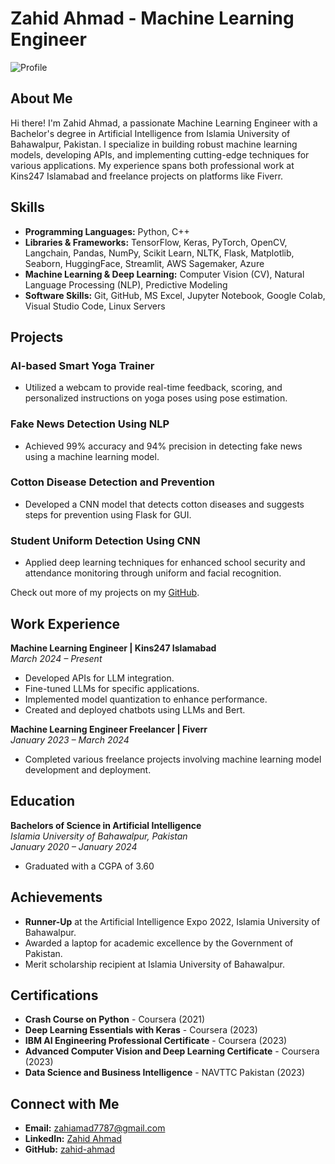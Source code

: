 # Zahid Ahmad - Machine Learning Engineer

![Profile](https://github.com/zahid-ahmad)  

## About Me

Hi there! I'm Zahid Ahmad, a passionate Machine Learning Engineer with a Bachelor's degree in Artificial Intelligence from Islamia University of Bahawalpur, Pakistan. I specialize in building robust machine learning models, developing APIs, and implementing cutting-edge techniques for various applications. My experience spans both professional work at Kins247 Islamabad and freelance projects on platforms like Fiverr.

## Skills

- **Programming Languages:** Python, C++
- **Libraries & Frameworks:** TensorFlow, Keras, PyTorch, OpenCV, Langchain, Pandas, NumPy, Scikit Learn, NLTK, Flask, Matplotlib, Seaborn, HuggingFace, Streamlit, AWS Sagemaker, Azure
- **Machine Learning & Deep Learning:** Computer Vision (CV), Natural Language Processing (NLP), Predictive Modeling
- **Software Skills:** Git, GitHub, MS Excel, Jupyter Notebook, Google Colab, Visual Studio Code, Linux Servers

## Projects

### AI-based Smart Yoga Trainer
- Utilized a webcam to provide real-time feedback, scoring, and personalized instructions on yoga poses using pose estimation.

### Fake News Detection Using NLP
- Achieved 99% accuracy and 94% precision in detecting fake news using a machine learning model.

### Cotton Disease Detection and Prevention
- Developed a CNN model that detects cotton diseases and suggests steps for prevention using Flask for GUI.

### Student Uniform Detection Using CNN
- Applied deep learning techniques for enhanced school security and attendance monitoring through uniform and facial recognition.

Check out more of my projects on my [GitHub](https://github.com/zahid-ahmad).

## Work Experience

**Machine Learning Engineer | Kins247 Islamabad**  
_March 2024 – Present_  
- Developed APIs for LLM integration.
- Fine-tuned LLMs for specific applications.
- Implemented model quantization to enhance performance.
- Created and deployed chatbots using LLMs and Bert.

**Machine Learning Engineer Freelancer | Fiverr**  
_January 2023 – March 2024_  
- Completed various freelance projects involving machine learning model development and deployment.

## Education

**Bachelors of Science in Artificial Intelligence**  
_Islamia University of Bahawalpur, Pakistan_  
_January 2020 – January 2024_  
- Graduated with a CGPA of 3.60

## Achievements

- **Runner-Up** at the Artificial Intelligence Expo 2022, Islamia University of Bahawalpur.
- Awarded a laptop for academic excellence by the Government of Pakistan.
- Merit scholarship recipient at Islamia University of Bahawalpur.

## Certifications

- **Crash Course on Python** - Coursera (2021)
- **Deep Learning Essentials with Keras** - Coursera (2023)
- **IBM AI Engineering Professional Certificate** - Coursera (2023)
- **Advanced Computer Vision and Deep Learning Certificate** - Coursera (2023)
- **Data Science and Business Intelligence** - NAVTTC Pakistan (2023)

## Connect with Me

- **Email:** [zahiamad7787@gmail.com](mailto:zahiamad7787@gmail.com)
- **LinkedIn:** [Zahid Ahmad](https://www.linkedin.com/in/zahid-ahmad-886457215/)
- **GitHub:** [zahid-ahmad](https://github.com/zahid-ahmad)
